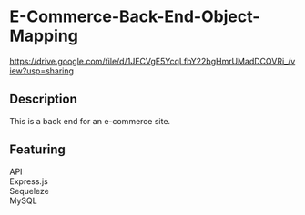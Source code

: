 # E-Commerce-Back-End-Object-Mapping


https://drive.google.com/file/d/1JECVgE5YcqLfbY22bgHmrUMadDCOVRi_/view?usp=sharing

## Description

This is a back end for an e-commerce site. 



## Featuring 
API      
Express.js    
Sequeleze           
MySQL    
    
